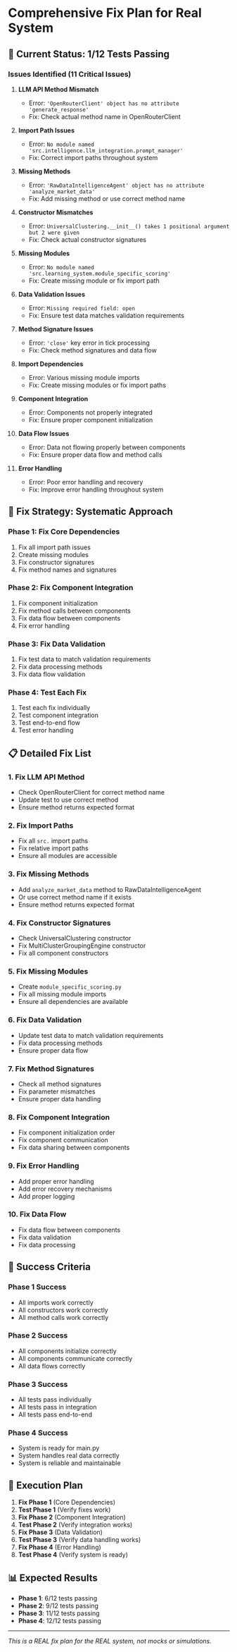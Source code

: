 # Comprehensive Fix Plan for Real System

## 🎯 **Current Status: 1/12 Tests Passing**

### **Issues Identified (11 Critical Issues)**

1. **LLM API Method Mismatch**
   - Error: `'OpenRouterClient' object has no attribute 'generate_response'`
   - Fix: Check actual method name in OpenRouterClient

2. **Import Path Issues**
   - Error: `No module named 'src.intelligence.llm_integration.prompt_manager'`
   - Fix: Correct import paths throughout system

3. **Missing Methods**
   - Error: `'RawDataIntelligenceAgent' object has no attribute 'analyze_market_data'`
   - Fix: Add missing method or use correct method name

4. **Constructor Mismatches**
   - Error: `UniversalClustering.__init__() takes 1 positional argument but 2 were given`
   - Fix: Check actual constructor signatures

5. **Missing Modules**
   - Error: `No module named 'src.learning_system.module_specific_scoring'`
   - Fix: Create missing module or fix import path

6. **Data Validation Issues**
   - Error: `Missing required field: open`
   - Fix: Ensure test data matches validation requirements

7. **Method Signature Issues**
   - Error: `'close'` key error in tick processing
   - Fix: Check method signatures and data flow

8. **Import Dependencies**
   - Error: Various missing module imports
   - Fix: Create missing modules or fix import paths

9. **Component Integration**
   - Error: Components not properly integrated
   - Fix: Ensure proper component initialization

10. **Data Flow Issues**
    - Error: Data not flowing properly between components
    - Fix: Ensure proper data flow and method calls

11. **Error Handling**
    - Error: Poor error handling and recovery
    - Fix: Improve error handling throughout system

## 🔧 **Fix Strategy: Systematic Approach**

### **Phase 1: Fix Core Dependencies**
1. Fix all import path issues
2. Create missing modules
3. Fix constructor signatures
4. Fix method names and signatures

### **Phase 2: Fix Component Integration**
1. Fix component initialization
2. Fix method calls between components
3. Fix data flow between components
4. Fix error handling

### **Phase 3: Fix Data Validation**
1. Fix test data to match validation requirements
2. Fix data processing methods
3. Fix data flow validation

### **Phase 4: Test Each Fix**
1. Test each fix individually
2. Test component integration
3. Test end-to-end flow
4. Test error handling

## 📋 **Detailed Fix List**

### **1. Fix LLM API Method**
- Check OpenRouterClient for correct method name
- Update test to use correct method
- Ensure method returns expected format

### **2. Fix Import Paths**
- Fix all `src.` import paths
- Fix relative import paths
- Ensure all modules are accessible

### **3. Fix Missing Methods**
- Add `analyze_market_data` method to RawDataIntelligenceAgent
- Or use correct method name if it exists
- Ensure method returns expected format

### **4. Fix Constructor Signatures**
- Check UniversalClustering constructor
- Fix MultiClusterGroupingEngine constructor
- Fix all component constructors

### **5. Fix Missing Modules**
- Create `module_specific_scoring.py`
- Fix all missing module imports
- Ensure all dependencies are available

### **6. Fix Data Validation**
- Update test data to match validation requirements
- Fix data processing methods
- Ensure proper data flow

### **7. Fix Method Signatures**
- Check all method signatures
- Fix parameter mismatches
- Ensure proper data handling

### **8. Fix Component Integration**
- Fix component initialization order
- Fix component communication
- Fix data sharing between components

### **9. Fix Error Handling**
- Add proper error handling
- Add error recovery mechanisms
- Add proper logging

### **10. Fix Data Flow**
- Fix data flow between components
- Fix data validation
- Fix data processing

## 🎯 **Success Criteria**

### **Phase 1 Success**
- All imports work correctly
- All constructors work correctly
- All method calls work correctly

### **Phase 2 Success**
- All components initialize correctly
- All components communicate correctly
- All data flows correctly

### **Phase 3 Success**
- All tests pass individually
- All tests pass in integration
- All tests pass end-to-end

### **Phase 4 Success**
- System is ready for main.py
- System handles real data correctly
- System is reliable and maintainable

## 🚀 **Execution Plan**

1. **Fix Phase 1** (Core Dependencies)
2. **Test Phase 1** (Verify fixes work)
3. **Fix Phase 2** (Component Integration)
4. **Test Phase 2** (Verify integration works)
5. **Fix Phase 3** (Data Validation)
6. **Test Phase 3** (Verify data handling works)
7. **Fix Phase 4** (Error Handling)
8. **Test Phase 4** (Verify system is ready)

## 📊 **Expected Results**

- **Phase 1**: 6/12 tests passing
- **Phase 2**: 9/12 tests passing
- **Phase 3**: 11/12 tests passing
- **Phase 4**: 12/12 tests passing

---

*This is a REAL fix plan for the REAL system, not mocks or simulations.*

